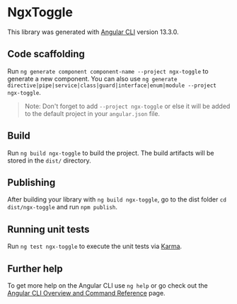 # NgxToggle

This library was generated with [Angular CLI](https://github.com/angular/angular-cli) version 13.3.0.

## Code scaffolding

Run `ng generate component component-name --project ngx-toggle` to generate a new component. You can also use `ng generate directive|pipe|service|class|guard|interface|enum|module --project ngx-toggle`.
> Note: Don't forget to add `--project ngx-toggle` or else it will be added to the default project in your `angular.json` file. 

## Build

Run `ng build ngx-toggle` to build the project. The build artifacts will be stored in the `dist/` directory.

## Publishing

After building your library with `ng build ngx-toggle`, go to the dist folder `cd dist/ngx-toggle` and run `npm publish`.

## Running unit tests

Run `ng test ngx-toggle` to execute the unit tests via [Karma](https://karma-runner.github.io).

## Further help

To get more help on the Angular CLI use `ng help` or go check out the [Angular CLI Overview and Command Reference](https://angular.io/cli) page.
